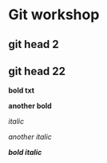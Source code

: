 # Git workshop
## git head 2
## git head 22
**bold txt**

__another bold__

*italic*

_another italic_

_**bold italic**_
